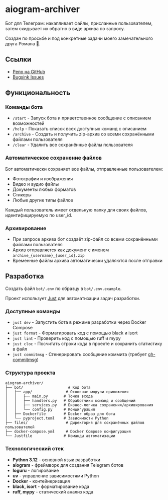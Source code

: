 # aiogram-archiver

Бот для Телеграм: накапливает файлы, присланные пользователем, затем скидывает их обратно в виде архива по запросу.

Создан по просьбе и под конкретные задачи моего замечательного друга Романа 🤝.

## Ссылки

- [Репо на GitHub](https://github.com/hazadus/aiogram-archiver)
- [Bugsink Issues](http://85.193.91.88:8000/issues/4/)

## Функциональность

### Команды бота

- `/start` - Запуск бота и приветственное сообщение с описанием возможностей
- `/help` - Показать список всех доступных команд с описанием
- `/archive` - Создать и получить zip-архив со всеми сохранёнными файлами пользователя
- `/clear` - Удалить все сохранённые файлы пользователя

### Автоматическое сохранение файлов

Бот автоматически сохраняет все файлы, отправленные пользователем:
- Фотографии и изображения
- Видео и аудио файлы
- Документы любых форматов
- Стикеры
- Любые другие типы файлов

Каждый пользователь имеет отдельную папку для своих файлов, идентифицируемую по user_id.

### Архивирование

- При запросе архива бот создаёт zip-файл со всеми сохранёнными файлами пользователя
- Архив отправляется как документ с именем `archive_{username}_{user_id}.zip`
- Временные файлы архива автоматически удаляются после отправки

## Разработка

Создать файл `bot/.env` по образцу в `bot/.env.example`.

Проект использует [Just](https://github.com/casey/just) для автоматизации задач разработки.

### Доступные команды

- `just dev` - Запустить бота в режиме разработки через Docker Compose
- `just format` - Форматировать код с помощью black и isort
- `just lint` - Проверить код с помощью ruff и mypy
- `just cloc` - Посчитать строки кода в проекте и сохранить статистику в файл
- `just commitmsg` - Сгенерировать сообщение коммита (требует [gh-commitmsg](https://github.com/hazadus/gh-commitmsg))

### Структура проекта

```
aiogram-archiver/
├── bot/                    # Код бота
│   ├── app/               # Основные модули приложения
│   │   ├── main.py       # Точка входа
│   │   ├── handlers.py   # Обработчики команд и сообщений
│   │   ├── services.py   # Бизнес-логика сохранения/архивирования
│   │   └── config.py     # Конфигурация
│   ├── Dockerfile        # Docker образ для бота
│   └── pyproject.toml    # Зависимости Python
├── files/                 # Директория для сохранённых файлов пользователей
├── docker-compose.yml     # Docker Compose конфигурация
└── Justfile              # Команды автоматизации
```

### Технологический стек

- **Python 3.12** - основной язык разработки
- **aiogram** - фреймворк для создания Telegram ботов
- **loguru** - логирование
- **uv** - управление зависимостями Python
- **Docker** - контейнеризация
- **black, isort** - форматирование кода
- **ruff, mypy** - статический анализ кода

